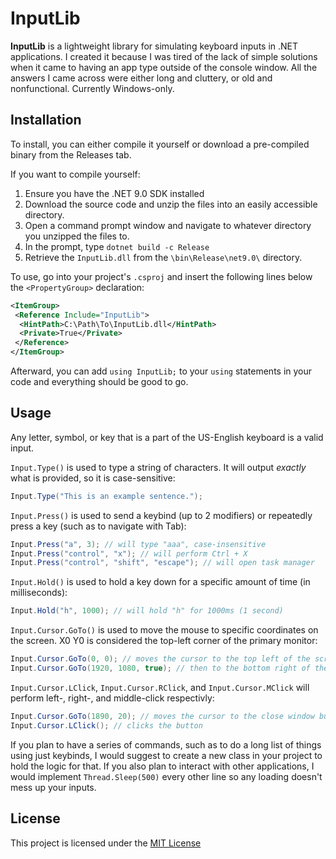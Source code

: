 # InputLib

**InputLib** is a lightweight library for simulating keyboard inputs in .NET applications. I created it because I was tired of the lack of simple solutions when it came to having an app type outside of the console window. All the answers I came across were either long and cluttery, or old and nonfunctional. Currently Windows-only.

## Installation

To install, you can either compile it yourself or download a pre-compiled binary from the Releases tab.

If you want to compile yourself:

1. Ensure you have the .NET 9.0 SDK installed
2. Download the source code and unzip the files into an easily accessible directory.
3. Open a command prompt window and navigate to whatever directory you unzipped the files to.
4. In the prompt, type `dotnet build -c Release`
5. Retrieve the `InputLib.dll` from the `\bin\Release\net9.0\` directory.

To use, go into your project's `.csproj` and insert the following lines below the `<PropertyGroup>` declaration:

```xml
<ItemGroup>
 <Reference Include="InputLib">
  <HintPath>C:\Path\To\InputLib.dll</HintPath>
  <Private>True</Private>
 </Reference>
</ItemGroup>
```

Afterward, you can add `using InputLib;` to your `using` statements in your code and everything should be good to go.

## Usage

Any letter, symbol, or key that is a part of the US-English keyboard is a valid input.

`Input.Type()` is used to type a string of characters. It will output *exactly* what is provided, so it is case-sensitive:

```csharp
Input.Type("This is an example sentence.");
```

`Input.Press()` is used to send a keybind (up to 2 modifiers) or repeatedly press a key (such as to navigate with Tab):

```csharp
Input.Press("a", 3); // will type "aaa", case-insensitive
Input.Press("control", "x"); // will perform Ctrl + X
Input.Press("control", "shift", "escape"); // will open task manager
```

`Input.Hold()` is used to hold a key down for a specific amount of time (in milliseconds):

```csharp
Input.Hold("h", 1000); // will hold "h" for 1000ms (1 second)
```

`Input.Cursor.GoTo()` is used to move the mouse to specific coordinates on the screen. X0 Y0 is considered the top-left corner of the primary monitor:

```csharp
Input.Cursor.GoTo(0, 0); // moves the cursor to the top left of the screen
Input.Cursor.GoTo(1920, 1080, true); // then to the bottom right of the screen in a fluid motion
```

`Input.Cursor.LClick`, `Input.Cursor.RClick`, and `Input.Cursor.MClick` will perform left-, right-, and middle-click respectivly:

```csharp
Input.Cursor.GoTo(1890, 20); // moves the cursor to the close window button
Input.Cursor.LClick(); // clicks the button
```

If you plan to have a series of commands, such as to do a long list of things using just keybinds, I would suggest to create a new class in your project to hold the logic for that. If you also plan to interact with other applications, I would implement `Thread.Sleep(500)` every other line so any loading doesn't mess up your inputs.

## License

This project is licensed under the [MIT License](LICENSE)
